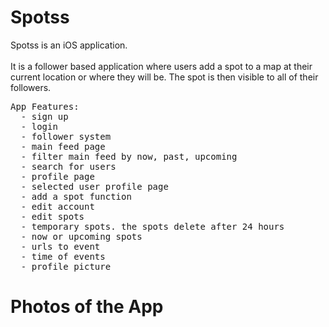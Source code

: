 <!DOCTYPE HTML>
<style>
    img{
      width: 108px;
      height: 192px;
      display: none;
    }
  </style>
<html>
  
  
<h1 style="font-color: gray;">Spotss</h1>
<p>Spotss is an iOS application. </br></br>It is a follower based application where users add a spot to a map at their current location or where they will be.
The spot is then visible to all of their followers. 
<pre>
App Features:
  - sign up
  - login
  - follower system
  - main feed page
  - filter main feed by now, past, upcoming
  - search for users
  - profile page
  - selected user profile page
  - add a spot function
  - edit account
  - edit spots
  - temporary spots. the spots delete after 24 hours
  - now or upcoming spots
  - urls to event
  - time of events
  - profile picture
</pre>
</p>
<h1 style="font-color: gray;">Photos of the App</h1>
<img src="http://caseycorvino.co/images/spots_pictures/1.png"/>
<img src="http://caseycorvino.co/images/spots_pictures/2.png"/>
<img src="http://caseycorvino.co/images/spots_pictures/3.png"/>
<img src="http://caseycorvino.co/images/spots_pictures/4.png"/>
<img src="http://caseycorvino.co/images/spots_pictures/5.png"/>
</html>
